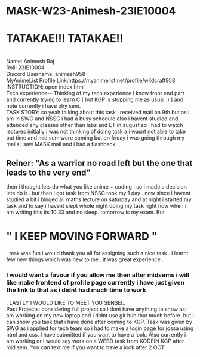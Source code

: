 # MASK-W23-Animesh-23IE10004
<h1>TATAKAE!!! TATAKAE!!</h1>
<br>Name: Animesh Raj
<br>Roll: 23IE10004
<br>Discord Username: animesh958
<br>MyAnimeList Profile Link:https://myanimelist.net/profile/wildcraft958
INSTRUCTION: open index.html
<br>Tech experience-- Thinking of my tech experience i know front end part and currently trying to learn C [ but KGP is stopping me as usual :) ] and note currently i have phy sem.
<br>TASK STORY: so yeah talking about this task i received mail on 9th but as i am in SWG and  NSSC i had a busy schedule also i havent studied and attended any classes other than labs and ET  in august so i had to watch lectures initially i was not thinking of doing task a  i  wasnt not able to take out time and mid sem were coming 
but on friday i was going through my mails i saw MASK mail and i had a  flashback <h2>Reiner: "As a warrior no road left but the one that leads to the very end"</h2>
then i thought lets do what you like anime + coding . so i made a decision lets do it . but then i got task from NSSC took my 1 day . now since i havent studied a bit i binged all maths lecture on saturday and at night i started my task and to say i havent slept whole night doing my task right now when i am writing this its 10:33 and no sleep. tomorrow is my exam. But <h1>" I KEEP MOVING FORWARD "</h1>. task was fun i would thank you all for assigning such a nice task . i learnt few new things which was new to me . it was great experience . <h3>I would want a favour if you allow me then after midsems i will like  make frontend of profile page  currently i have just given the link to that 
 as i didnt had much time to work </h3> . LASTLY I WOULD LIKE TO MEET YOU SENSEI..
<br>Past Projects: considering full project so i dont have anything to show as i am working on my new laptop and i didnt use git hub that much before.
but i can show you task that i have done after coming to KGP. Task was given by SWG as i applied for tech team so i had to make a login page for jossa using html and css. I have submitted if you want to have a look. Also currently i am working or i would say work on a  WEBD task from KODEIN KGP after mid sem. You can text me if you want to have a look after 2 OCT.

